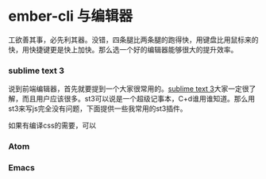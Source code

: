 # ember-cli 与编辑器

工欲善其事，必先利其器。没错，四条腿比两条腿的跑得快，用键盘比用鼠标来的快，用快捷键更是快上加快。那么选一个好的编辑器能够很大的提升效率。

### sublime text 3

说到前端编辑器，首先就要提到一个大家很常用的。[sublime text 3](http://)大家一定很了解，而且用户应该很多。st3可以说是一个超级记事本，C+d谁用谁知道。那么用st3来写js完全没有问题，下面提供一些我常用的st3插件。

如果有编译css的需要，可以

### Atom

### Emacs


